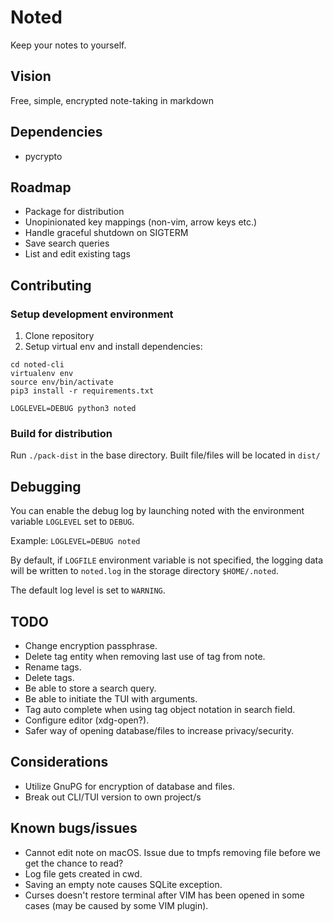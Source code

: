 # Noted
Keep your notes to yourself.

## Vision
Free, simple, encrypted note-taking in markdown

## Dependencies
- pycrypto

## Roadmap
* Package for distribution
* Unopinionated key mappings (non-vim, arrow keys etc.)
* Handle graceful shutdown on SIGTERM
* Save search queries
* List and edit existing tags

## Contributing
### Setup development environment

1. Clone repository
2. Setup virtual env and install dependencies:

```
cd noted-cli
virtualenv env
source env/bin/activate
pip3 install -r requirements.txt

LOGLEVEL=DEBUG python3 noted
```

### Build for distribution
Run `./pack-dist` in the base directory. Built file/files will be located in
`dist/`


## Debugging
You can enable the debug log by launching noted with the environment variable
`LOGLEVEL` set to `DEBUG`.

Example: `LOGLEVEL=DEBUG noted`

By default, if `LOGFILE` environment variable is not specified, the logging
data will be written to `noted.log` in the storage directory `$HOME/.noted`.

The default log level is set to `WARNING`.

## TODO
- Change encryption passphrase.
- Delete tag entity when removing last use of tag from note.
- Rename tags.
- Delete tags.
- Be able to store a search query.
- Be able to initiate the TUI with arguments.
- Tag auto complete when using tag object notation in search field.
- Configure editor (xdg-open?).
- Safer way of opening database/files to increase privacy/security.

## Considerations
- Utilize GnuPG for encryption of database and files.
- Break out CLI/TUI version to own project/s

## Known bugs/issues
- Cannot edit note on macOS. Issue due to tmpfs removing file before we get
  the chance to read?
- Log file gets created in cwd.
- Saving an empty note causes SQLite exception.
- Curses doesn't restore terminal after VIM has been opened in some cases (may
  be caused by some VIM plugin).
